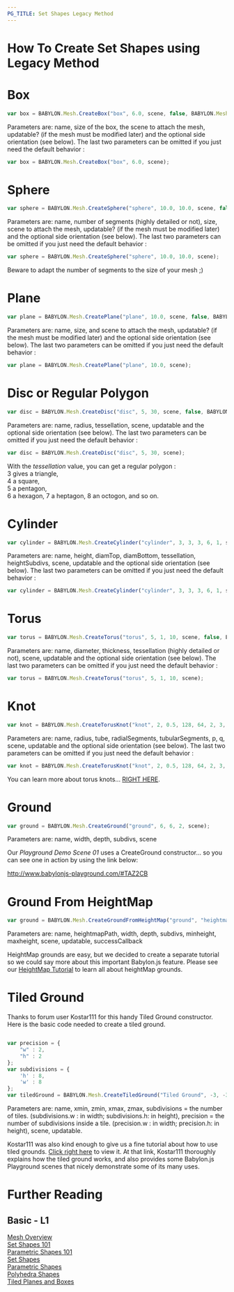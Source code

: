 ```yaml
---
PG_TITLE: Set Shapes Legacy Method
---
```


# How To Create Set Shapes using Legacy Method

# Box
```javascript
var box = BABYLON.Mesh.CreateBox("box", 6.0, scene, false, BABYLON.Mesh.DEFAULTSIDE);
```
Parameters are: name, size of the box, the scene to attach the mesh, updatable? (if the mesh must be modified later) and the optional side orientation (see below). The last two parameters can be omitted if you just need the default behavior :
```javascript
var box = BABYLON.Mesh.CreateBox("box", 6.0, scene);
```

# Sphere
```javascript
var sphere = BABYLON.Mesh.CreateSphere("sphere", 10.0, 10.0, scene, false,  BABYLON.Mesh.DEFAULTSIDE);
```
Parameters are: name, number of segments (highly detailed or not), size, scene to attach the mesh, updatable? (if the mesh must be modified later) and the optional side orientation (see below). The last two parameters can be omitted if you just need the default behavior :
```javascript
var sphere = BABYLON.Mesh.CreateSphere("sphere", 10.0, 10.0, scene);
```
Beware to adapt the number of segments to the size of your mesh ;)

# Plane

```javascript
var plane = BABYLON.Mesh.CreatePlane("plane", 10.0, scene, false, BABYLON.Mesh.DEFAULTSIDE);
```

Parameters are: name, size, and scene to attach the mesh, updatable? (if the mesh must be modified later) and the optional side orientation (see below). The last two parameters can be omitted if you just need the default behavior :
```javascript
var plane = BABYLON.Mesh.CreatePlane("plane", 10.0, scene);
```

# Disc or Regular Polygon
```javascript
var disc = BABYLON.Mesh.CreateDisc("disc", 5, 30, scene, false, BABYLON.Mesh.DEFAULTSIDE);
```
Parameters are: name, radius, tessellation, scene, updatable and the optional side orientation (see below). The last two parameters can be omitted if you just need the default behavior :
```javascript
var disc = BABYLON.Mesh.CreateDisc("disc", 5, 30, scene);
```
With the  _tessellation_ value, you can get a regular polygon :  
3 gives a triangle,  
4 a square,  
5 a pentagon,  
6 a hexagon, 7 a heptagon, 8 an octogon, and so on.

# Cylinder

```javascript
var cylinder = BABYLON.Mesh.CreateCylinder("cylinder", 3, 3, 3, 6, 1, scene, false, BABYLON.Mesh.DEFAULTSIDE);
```

Parameters are: name, height, diamTop, diamBottom, tessellation, heightSubdivs, scene, updatable and the optional side orientation (see below). The last two parameters can be omitted if you just need the default behavior :
```javascript
var cylinder = BABYLON.Mesh.CreateCylinder("cylinder", 3, 3, 3, 6, 1, scene);
```

# Torus

```javascript
var torus = BABYLON.Mesh.CreateTorus("torus", 5, 1, 10, scene, false, BABYLON.Mesh.DEFAULTSIDE);
```
Parameters are: name, diameter, thickness, tessellation (highly detailed or not), scene, updatable and the optional side orientation (see below). The last two parameters can be omitted if you just need the default behavior :
```javascript
var torus = BABYLON.Mesh.CreateTorus("torus", 5, 1, 10, scene);
```

# Knot

```javascript
var knot = BABYLON.Mesh.CreateTorusKnot("knot", 2, 0.5, 128, 64, 2, 3, scene, false, BABYLON.Mesh.DEFAULTSIDE);
```
Parameters are: name, radius, tube, radialSegments, tubularSegments, p, q, scene, updatable and the optional side orientation (see below). The last two parameters can be omitted if you just need the default behavior :
```javascript
var knot = BABYLON.Mesh.CreateTorusKnot("knot", 2, 0.5, 128, 64, 2, 3, scene);
```
You can learn more about torus knots... [RIGHT HERE](http://en.wikipedia.org/wiki/Torus_knot).

# Ground

```javascript
var ground = BABYLON.Mesh.CreateGround("ground", 6, 6, 2, scene);
```

Parameters are: name, width, depth, subdivs, scene

Our *Playground Demo Scene 01* uses a CreateGround constructor... so you can see one in action by using the link below:

http://www.babylonjs-playground.com/#TAZ2CB

# Ground From HeightMap

```javascript
var ground = BABYLON.Mesh.CreateGroundFromHeightMap("ground", "heightmap.jpg", 200, 200, 250, 0, 10, scene, false, successCallback);
```
Parameters are: name, heightmapPath, width, depth, subdivs, minheight, maxheight, scene, updatable, successCallback

HeightMap grounds are easy, but we decided to create a separate tutorial so we could say more about this important Babylon.js feature. Please see our [HeightMap Tutorial](/babylon101/Height_Map) to learn all about heightMap grounds.

# Tiled Ground

Thanks to forum user Kostar111 for this handy Tiled Ground constructor. Here is the basic code needed to create a tiled ground.

```javascript

var precision = {
    "w" : 2,
    "h" : 2
};
var subdivisions = {
    'h' : 8,
    'w' : 8
};
var tiledGround = BABYLON.Mesh.CreateTiledGround("Tiled Ground", -3, -3, 3, 3, subdivisions, precision, scene, false);
```

Parameters are: name, xmin, zmin, xmax, zmax, subdivisions = the number of tiles. (subdivisions.w : in width; subdivisions.h: in height), precision = the number of subdivisions inside a tile. (precision.w : in width; precision.h: in height), scene, updatable.

Kostar111 was also kind enough to give us a fine tutorial about how to use tiled grounds. [Click right here](http://makina-corpus.com/blog/metier/how-to-use-multimaterials-with-a-tiled-ground-in-babylonjs) to view it. At that link, Kostar111 thoroughly explains how the tiled ground works, and also provides some Babylon.js Playground scenes that nicely demonstrate some of its many uses.

# Further Reading

## Basic - L1

[Mesh Overview](/features/Shapes)  
[Set Shapes 101](/babylon101/Discover_Basic_Elements)  
[Parametric Shapes 101](/babylon101/Parametric_Shapes)  
[Set Shapes](/How_To/Set_Shapes)  
[Parametric Shapes](/How_To/Parametric_Shapes)  
[Polyhedra Shapes](/How_To/Polyhedra_Shapes)  
[Tiled Planes and Boxes](/How_To/Tiled)  